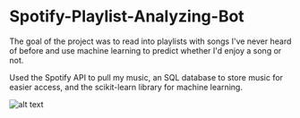 # Spotify-Playlist-Analyzing-Bot

The goal of the project was to read into playlists with songs I've never heard of before and use machine learning to predict whether I'd enjoy a song or not.

Used the Spotify API to pull my music, an SQL database to store music for easier access, and the scikit-learn library for machine learning.

![alt text](https://github.com/jobcabanto/Spotify-Recommendation-Bot/blob/main/Figure_1.jpg?raw=true)
